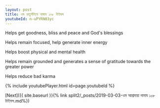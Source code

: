 ```yaml
---
layout: post
title: ওম চাতুর্গাটাযে নামায ১০৮ টাইমস
youtubeId: n-uPYRN03yc
---
```

 
 
Helps get goodness, bliss and peace and God's blessings
 
Helps remain focused, help generate inner energy 
 
Helps boost physical and mental health 
 
Helps remain grounded and generates a sense of gratitude towards the greater power 
 
Helps reduce bad karma
 
 
 
 


{% include youtubePlayer.html id=page.youtubeId %}
 
[Next]({{ site.baseurl }}{% link  split2/_posts/2019-03-03-ওম আশ্রমায়া নামায ১০৮ টাইমস.md%})
 
